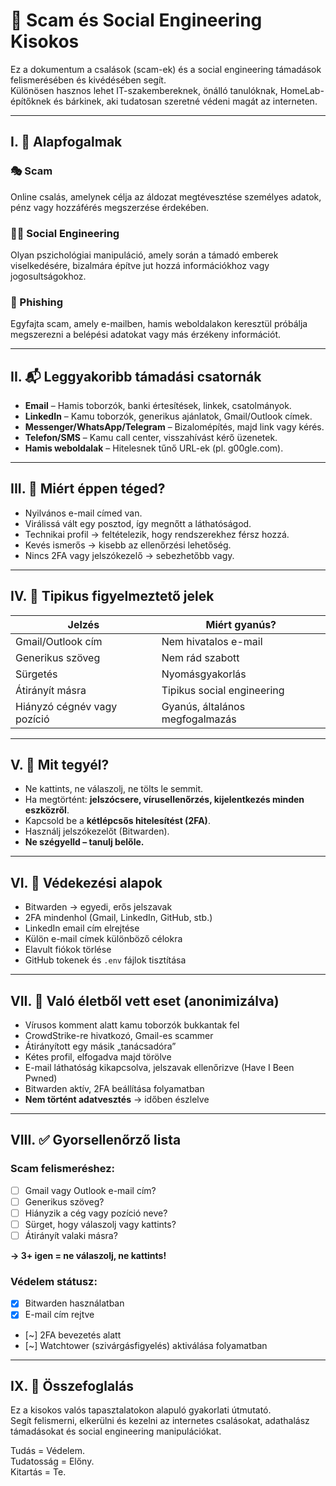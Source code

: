 
# 🔐 Scam és Social Engineering Kisokos

Ez a dokumentum a csalások (scam-ek) és a social engineering támadások felismerésében és kivédésében segít.  
Különösen hasznos lehet IT-szakembereknek, önálló tanulóknak, HomeLab-építőknek és bárkinek, aki tudatosan szeretné védeni magát az interneten.

---

## I. 🧠 Alapfogalmak

### 🎭 Scam
Online csalás, amelynek célja az áldozat megtévesztése személyes adatok, pénz vagy hozzáférés megszerzése érdekében.

### 🕵️‍♂️ Social Engineering
Olyan pszichológiai manipuláció, amely során a támadó emberek viselkedésére, bizalmára építve jut hozzá információkhoz vagy jogosultságokhoz.

### 📩 Phishing
Egyfajta scam, amely e-mailben, hamis weboldalakon keresztül próbálja megszerezni a belépési adatokat vagy más érzékeny információt.

---

## II. 📬 Leggyakoribb támadási csatornák

- **Email** – Hamis toborzók, banki értesítések, linkek, csatolmányok.
- **LinkedIn** – Kamu toborzók, generikus ajánlatok, Gmail/Outlook címek.
- **Messenger/WhatsApp/Telegram** – Bizalomépítés, majd link vagy kérés.
- **Telefon/SMS** – Kamu call center, visszahívást kérő üzenetek.
- **Hamis weboldalak** – Hitelesnek tűnő URL-ek (pl. g00gle.com).

---

## III. 🎯 Miért éppen téged?

- Nyilvános e-mail címed van.
- Virálissá vált egy posztod, így megnőtt a láthatóságod.
- Technikai profil → feltételezik, hogy rendszerekhez férsz hozzá.
- Kevés ismerős → kisebb az ellenőrzési lehetőség.
- Nincs 2FA vagy jelszókezelő → sebezhetőbb vagy.

---

## IV. 🚨 Tipikus figyelmeztető jelek

| Jelzés | Miért gyanús? |
|-------|---------------|
| Gmail/Outlook cím | Nem hivatalos e-mail |
| Generikus szöveg | Nem rád szabott |
| Sürgetés | Nyomásgyakorlás |
| Átirányít másra | Tipikus social engineering |
| Hiányzó cégnév vagy pozíció | Gyanús, általános megfogalmazás |

---

## V. 🧯 Mit tegyél?

- Ne kattints, ne válaszolj, ne tölts le semmit.
- Ha megtörtént: **jelszócsere, vírusellenőrzés, kijelentkezés minden eszközről**.
- Kapcsold be a **kétlépcsős hitelesítést (2FA)**.
- Használj jelszókezelőt (Bitwarden).
- **Ne szégyelld – tanulj belőle.**

---

## VI. 🧰 Védekezési alapok

- Bitwarden → egyedi, erős jelszavak
- 2FA mindenhol (Gmail, LinkedIn, GitHub, stb.)
- LinkedIn email cím elrejtése
- Külön e-mail címek különböző célokra
- Elavult fiókok törlése
- GitHub tokenek és `.env` fájlok tisztítása

---

## VII. 🧪 Való életből vett eset (anonimizálva)

- Vírusos komment alatt kamu toborzók bukkantak fel
- CrowdStrike-re hivatkozó, Gmail-es scammer
- Átirányított egy másik „tanácsadóra”
- Kétes profil, elfogadva majd törölve
- E-mail láthatóság kikapcsolva, jelszavak ellenőrizve (Have I Been Pwned)
- Bitwarden aktív, 2FA beállítása folyamatban
- **Nem történt adatvesztés** → időben észlelve

---

## VIII. ✅ Gyorsellenőrző lista

### Scam felismeréshez:
- [ ] Gmail vagy Outlook e-mail cím?
- [ ] Generikus szöveg?
- [ ] Hiányzik a cég vagy pozíció neve?
- [ ] Sürget, hogy válaszolj vagy kattints?
- [ ] Átirányít valaki másra?

**→ 3+ igen = ne válaszolj, ne kattints!**

### Védelem státusz:
- [x] Bitwarden használatban
- [x] E-mail cím rejtve
- [~] 2FA bevezetés alatt
- [~] Watchtower (szivárgásfigyelés) aktiválása folyamatban

---

## IX. 🧾 Összefoglalás

Ez a kisokos valós tapasztalatokon alapuló gyakorlati útmutató.  
Segít felismerni, elkerülni és kezelni az internetes csalásokat, adathalász támadásokat és social engineering manipulációkat.

Tudás = Védelem.  
Tudatosság = Előny.  
Kitartás = Te.

